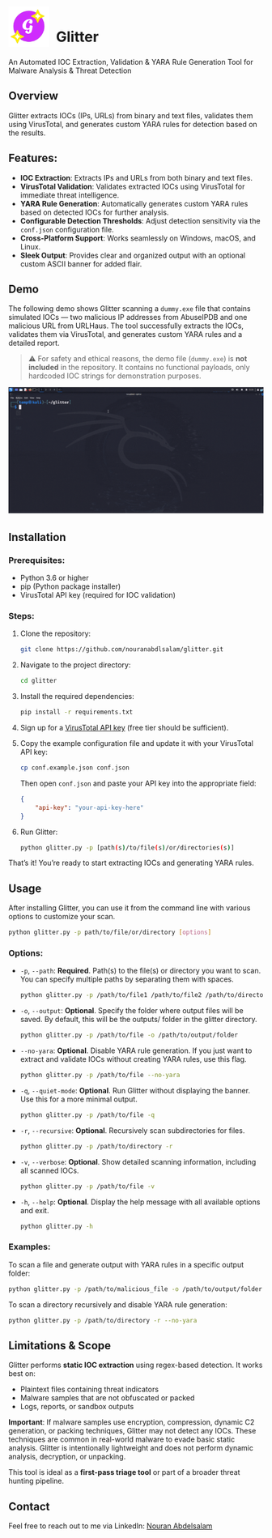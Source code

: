<p align="left">
  <img src="assets/logo.png" alt="Glitter Logo" height="80" style="display:inline;">
  <strong style="font-size: 2em; position: relative; top: -10px; margin-left: 10px;">Glitter</strong>
</p>
An Automated IOC Extraction, Validation & YARA Rule Generation Tool for Malware Analysis & Threat Detection

## Overview
Glitter extracts IOCs (IPs, URLs) from binary and text files, validates them using VirusTotal, and generates custom YARA rules for detection based on the results.

## Features:
- **IOC Extraction**: Extracts IPs and URLs from both binary and text files.
- **VirusTotal Validation**: Validates extracted IOCs using VirusTotal for immediate threat intelligence.
- **YARA Rule Generation**: Automatically generates custom YARA rules based on detected IOCs for further analysis.
- **Configurable Detection Thresholds**: Adjust detection sensitivity via the `conf.json` configuration file.
- **Cross-Platform Support**: Works seamlessly on Windows, macOS, and Linux.
- **Sleek Output**: Provides clear and organized output with an optional custom ASCII banner for added flair.

## Demo

The following demo shows Glitter scanning a `dummy.exe` file that contains simulated IOCs — two malicious IP addresses from AbuseIPDB and one malicious URL from URLHaus. The tool successfully extracts the IOCs, validates them via VirusTotal, and generates custom YARA rules and a detailed report.

> ⚠️ For safety and ethical reasons, the demo file (`dummy.exe`) is **not included** in the repository. It contains no functional payloads, only hardcoded IOC strings for demonstration purposes.


![Glitter in Action](assets/demo.gif)

## Installation

### Prerequisites:
- Python 3.6 or higher
- pip (Python package installer)
- VirusTotal API key (required for IOC validation)

### Steps:

1. Clone the repository:
    ```bash
    git clone https://github.com/nouranabdlsalam/glitter.git
    ```

2. Navigate to the project directory:
    ```bash
    cd glitter
    ```

3. Install the required dependencies:
    ```bash
    pip install -r requirements.txt
    ```

4. Sign up for a [VirusTotal API key](https://www.virustotal.com/gui/my-apikey) (free tier should be sufficient).

5. Copy the example configuration file and update it with your VirusTotal API key:
    ```bash
    cp conf.example.json conf.json
    ```
    Then open `conf.json` and paste your API key into the appropriate field:
    ```json
    {
        "api-key": "your-api-key-here"
    }
    ```

6. Run Glitter:
    ```bash
    python glitter.py -p [path(s)/to/file(s)/or/directories(s)]
    ```

That’s it! You’re ready to start extracting IOCs and generating YARA rules.

## **Usage**

After installing Glitter, you can use it from the command line with various options to customize your scan.

```bash
python glitter.py -p path/to/file/or/directory [options]
```

### Options:
- `-p`, `--path`: **Required**. Path(s) to the file(s) or directory you want to scan. You can specify multiple paths by separating them with spaces.
   ```bash
  python glitter.py -p /path/to/file1 /path/to/file2 /path/to/directory
  ```
  
- `-o`, `--output`: **Optional**. Specify the folder where output files will be saved. By default, this will be the outputs/ folder in the glitter directory.
   ```bash
  python glitter.py -p /path/to/file -o /path/to/output/folder
  ```
  
- `--no-yara`: **Optional**. Disable YARA rule generation. If you just want to extract and validate IOCs without creating YARA rules, use this flag.
   ```bash
  python glitter.py -p /path/to/file --no-yara
   ```
  
- `-q`, `--quiet-mode`: **Optional**. Run Glitter without displaying the banner. Use this for a more minimal output.
   ```bash
  python glitter.py -p /path/to/file -q
  ```
  
- `-r`, `--recursive`: **Optional**. Recursively scan subdirectories for files.
   ```bash
  python glitter.py -p /path/to/directory -r
   ```
  
- `-v`, `--verbose`: **Optional**. Show detailed scanning information, including all scanned IOCs.
   ```bash
  python glitter.py -p /path/to/file -v
   ```
  
- `-h`, `--help`: **Optional**. Display the help message with all available options and exit.
   ```bash
   python glitter.py -h
  ```
  
### Examples:
To scan a file and generate output with YARA rules in a specific output folder:
```bash
python glitter.py -p /path/to/malicious_file -o /path/to/output/folder
```

To scan a directory recursively and disable YARA rule generation:
```bash
python glitter.py -p /path/to/directory -r --no-yara
```

## Limitations & Scope
Glitter performs **static IOC extraction** using regex-based detection. It works best on:
- Plaintext files containing threat indicators
- Malware samples that are not obfuscated or packed
- Logs, reports, or sandbox outputs

**Important**: If malware samples use encryption, compression, dynamic C2 generation, or packing techniques, Glitter may not detect any IOCs. These techniques are common in real-world malware to evade basic static analysis. Glitter is intentionally lightweight and does not perform dynamic analysis, decryption, or unpacking.

This tool is ideal as a **first-pass triage tool** or part of a broader threat hunting pipeline.

## **Contact**
Feel free to reach out to me via LinkedIn: [Nouran Abdelsalam](https://www.linkedin.com/in/nouranabdelsalam/)